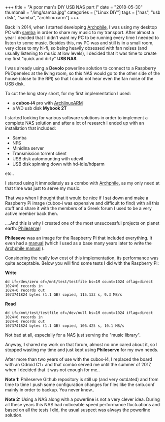+++
title = "A poor man's DIY USB NAS part I"
date = "2018-05-30"
thumbnail = "/img/samba.jpg"
categories = ["Linux DIY"]
tags = ["nas", "usb disk", "samba", "archlinuxarm"]
+++

Back in 2014, when I started developing [Archphile](http://archphile.org), I was using my desktop PC with [samba](https://www.samba.org/)  in order to share my music to my transport. After almost a year I decided that I didn't want my PC to be running every time I needed to listen to some music. Besides this, my PC was and still is in a small room, very close to my hi-fi, so being heavily obsessed with fan noises (and usually listening to music at low levels), I decided that it was time to create my first "quick and dirty" **USB NAS**.

I was already using a **Devolo** powerline solution to connect to a Raspberry Pi/Openelec at the living room, so this NAS would go to the other side of the house (close to the RPI) so that I could not hear even the fan noise of the USB disk.

To cut the long story short, for my first implementation I used:

- a **cubox-i4** pro with [ArchlinuxARM](https://archlinuxarm.org) 
- a WD usb disk **Mybook 2T**

I started looking for various software solutions in order to implement a complete NAS solution and after a lot of research I ended up with an installation that included:

- Samba
- NFS
- Minidlna server
- Transmission torrent client
- USB disk automounting with udevil
- USB disk spinning down with hd-idle/hdparm

etc..

I started using it immediately as a combo with [Archphile](http://archphile.org), as my only need at that time was just to serve my music.

That was when I thought that it would be nice if I sat down and make a Raspberry Pi image (cubox-i was expensive and difficult to find) with all this stuff and share it with the members of a Greek forum I used to be a very active member back then. 

....And this is why I created one of the most unsuccessful projects on planet earth: [Phileserve](https://github.com/archphile/phileserve)! 

**Phileseve** was an image for the Raspberry Pi that included everything. It even had a [manual](https://github.com/archphile/phileserve/blob/master/phileserve-0.1-guide.pdf) (which I used as a base many years later to write the [Archphile manual](http://archphile.org/archphile-manual/) ).

Considering the really low cost of this implementation, its performance was quite acceptable. Below you will find some tests I did with the Raspberry Pi:

**Write**

	dd if=/dev/zero of=/mnt/test/testfile bs=1M count=1024 oflag=direct
	1024+0 records in
	1024+0 records out
	1073741824 bytes (1.1 GB) copied, 115.133 s, 9.3 MB/s

**Read**

	dd if=/mnt/test/testfile of=/dev/null bs=1M count=1024 iflag=direct
	1024+0 records in
	1024+0 records out
	1073741824 bytes (1.1 GB) copied, 106.425 s, 10.1 MB/s


Not bad at all, especially for a NAS just serving the "music library".


Anyway, I shared my work on that forum, almost no one cared about it, so I stopped wasting my time  and just kept using **Phileserve** for my own needs.

After more than two years of use with the cubox-i4, I replaced the board with an Odroid C1+ and that combo served me until the summer of 2017, when I decided that it was not enough for me..

**Note 1:** Phileserve Github repository is still up (and very outdated) and from time to time I push some configuration changes for files like the smb.conf mainly in order to backup. You never know..

**Note 2:**  Using a NAS along with a powerline is not a very clever idea. During all these years this NAS had noticeable speed performance fluctuations and based on all the tests I did, the usual suspect was always the powerline solution.